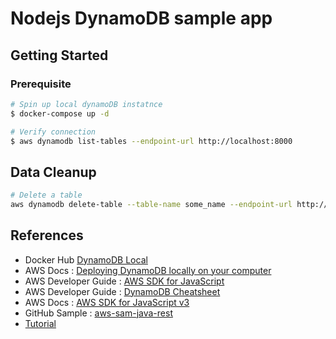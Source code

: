 # Nodejs DynamoDB sample app

## Getting Started

### Prerequisite

```sh
# Spin up local dynamoDB instatnce
$ docker-compose up -d

# Verify connection
$ aws dynamodb list-tables --endpoint-url http://localhost:8000
```

## Data Cleanup

```sh
# Delete a table
aws dynamodb delete-table --table-name some_name --endpoint-url http://localhost:8000
```

## References

* Docker Hub [DynamoDB Local](https://hub.docker.com/r/amazon/dynamodb-local)
* AWS Docs : [Deploying DynamoDB locally on your computer](https://docs.aws.amazon.com/amazondynamodb/latest/developerguide/DynamoDBLocal.DownloadingAndRunning.html)
* AWS Developer Guide : [AWS SDK for JavaScript](https://docs.aws.amazon.com/sdk-for-javascript/v3/developer-guide/welcome.html)
* AWS Developer Guide : [DynamoDB Cheatsheet](https://docs.aws.amazon.com/amazondynamodb/latest/developerguide/CheatSheet.html)
* AWS Docs : [AWS SDK for JavaScript v3](https://docs.aws.amazon.com/AWSJavaScriptSDK/v3/latest/index.html)
* GitHub Sample : [aws-sam-java-rest](https://github.com/aws-samples/aws-sam-java-rest)
* [Tutorial](https://medium.com/platform-engineer/running-aws-dynamodb-local-with-docker-compose-6f75850aba1e)

